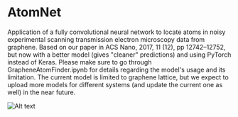 # AtomNet
Application of a fully convolutional neural network to locate atoms in noisy experimental scanning transmission electron microscopy data from graphene. Based on our paper in ACS Nano, 2017, 11 (12), pp 12742–12752, but now with a better model (gives "cleaner" predictions) and using PyTorch instead of Keras. Please make sure to go through GrapheneAtomFinder.ipynb for details regarding the model's usage and its limitation. The current model is limited to graphene lattice, but we expect to upload more models for different systems (and update the current one as well) in the near future.

![Alt text](https://github.com/pycroscopy/AICrystallographer/blob/master/AtomNet/DL.png?raw=true, "DL")

